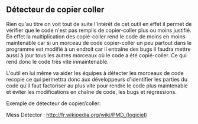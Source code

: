 ## Détecteur de copier coller

Rien qu'au titre on voit tout de suite l'intérêt de cet outil en effet il permet de vérifier que le code n'est pas remplis de copier-coller plus ou moins justifié. En effet la multiplication des copié-coller rend le code de moins en moins maintenable car si un morceau de code copier-coller un peu partout dans le programme est modifié à un endroit car il entraîne des bugs il faudra mettre aussi à jour tous les autres morceaux où le code a été copié-coller. Ce qui rend donc le code très vite inmaintenable.

L'outil en lui même va aider les équipes à détecter les morceaux de code recopie ce qui permettra donc aux développeurs d'identifier les parties du code qu'il faut factoriser au plus vite pour rendre le code plus maintenable et éviter les modifications en chaîne de code, les bugs et régressions.

Exemple de détecteur de copier/coller:

Mess Detector : http://fr.wikipedia.org/wiki/PMD_(logiciel)

